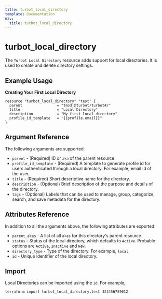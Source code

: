 ```yaml
---
title: turbot_local_directory
template: Documentation
nav:
  title: turbot_local_directory
---
```


# turbot\_local\_directory

The `Turbot Local Directory` resource adds support for local directories. It is used to create and delete directory settings.

## Example Usage

**Creating Your First Local Directory**

```hcl
resource "turbot_local_directory" "test" {
  parent                = "tmod:@turbot/turbot#/"
  title                 = "Local Directory"
  description           = "My first local directory"
  profile_id_template   = "{{profile.email}}"
}
```

## Argument Reference

The following arguments are supported:

- `parent` - (Required) ID or `aka` of the parent resource.
- `profile_id_template` - (Required) A template to generate profile id for users authenticated through a local directory. For example, email id of the user.
- `title` - (Required) Short descriptive name for the directory.
- `description` - (Optional) Brief description of the purpose and details of the directory.
- `tags` - (Optional) Labels that can be used to manage, group, categorize, search, and save metadata for the directory.

## Attributes Reference

In addition to all the arguments above, the following attributes are exported:

- `parent_akas` - A list of all `akas` for this directory's parent resource.
- `status` - Status of the local directory, which defaults to `Active`. Probable options are `Active`, `Inactive` and `New`.
- `directory_type` - Type of the directory. For example, `local`.
- `id` - Unique identifier of the local directory.

## Import

Local Directories can be imported using the `id`. For example,

```
terraform import turbot_local_directory.test 123456789012
```